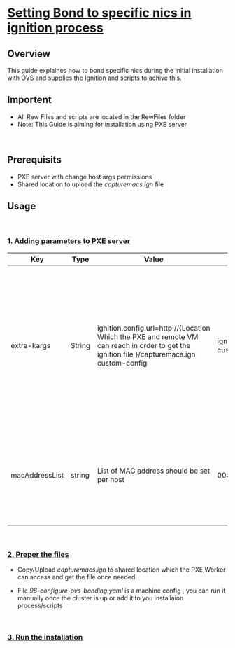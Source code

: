 # <u>Setting Bond to specific nics in ignition process</u>

## Overview 
This guide explaines how to bond specific nics during the initial installation with OVS and supplies the Ignition and scripts to achive this. 

## Importent
- All Rew Files and scripts are located in the RewFiles folder 
- Note: This Guide is aiming for installation using PXE server
<br>

## Prerequisits
- PXE server with change host args permissions 
- Shared location to upload the <i> capturemacs.ign </i> file  

## Usage  
<br>

### <U>1. Adding parameters to PXE server </u>
Key   |  Type | Value | Exmaple |Discription
---   | --- | --- | --- | --- |
extra-kargs  | String | ignition.config.url=http://{Location Which the PXE and remote VM can reach in order to get the ignition file }/capturemacs.ign custom-config | ignition.config.url=http://my.pxe.server.redhat.com/capturemacs.ign custom-config | This parmeter is used to allow the server to reload an extra ignition file which captures the MAC addresses and save them into a file for the machine config later use
macAddressList | string | List of MAC address should be set per host | 00:01:02:03:04:05,06:07:08:09:10:11 ... |This will be the list of MAC addresses which exists on the node and will be grebed by the ignition file 
<br>

### <u>2. Preper the files</u>
- Copy/Upload <i> capturemacs.ign </i> to shared location which the PXE,Worker can access and get the file once needed

- File <i>96-configure-ovs-bonding.yaml</i> is a machine config , you can run it manually once the cluster is up or add it to you installaion process/scripts 
<br>

### <u>3. Run the installation </u>







